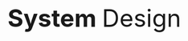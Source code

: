 <html>
  <head>
    <body>
      <p><font style="helvetica" size="45"> <strong> System </strong> Design</p></font>
    </body>
  </head>
  </html>
